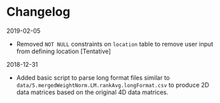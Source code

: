 # Changelog
2019-02-05
  - Removed `NOT NULL` constraints on `location` table to remove user input from defining location [Tentative]

2018-12-31
  - Added basic script to parse long format files similar to `data/5.mergedWeightNorm.LM.rankAvg.longFormat.csv` to produce 2D data matrices
  based on the original 4D data matrices.